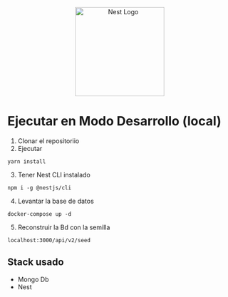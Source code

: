 <p align="center">
  <a href="http://nestjs.com/" target="blank"><img src="https://nestjs.com/img/logo-small.svg" width="200" alt="Nest Logo" /></a>
</p>

# Ejecutar en Modo Desarrollo (local)

1. Clonar el repositoriio
2. Ejecutar
```
yarn install
```
3. Tener Nest CLI instalado
```
npm i -g @nestjs/cli
```


4. Levantar la base de datos
```
docker-compose up -d
```

5. Reconstruir la Bd con la semilla
```
localhost:3000/api/v2/seed
```



## Stack usado
* Mongo Db
* Nest